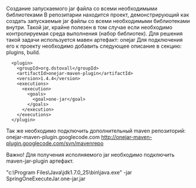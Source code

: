 Создание запускаемого jar файла со всеми необходимыми библиотеками
В репозитарии находится проект, демонстрирующий как создать запускаемые jar файлы со всеми необходимыми библиотеками внутри. Такой jar, крайне полезен в том случае если необходимо контролируемая среда выполнения (набор библиотек). 
Для решения такой задачи используется мавен артефакт: onejar
Для подключения его к проекту необходимо добавить следующее описание в секцию: plugins, build.
<!-- Позволяет утрамбовать все библиотеки в один jar -->
      <plugin>
        <groupId>org.dstovall</groupId>
        <artifactId>onejar-maven-plugin</artifactId>
        <version>1.4.4</version>
        <executions>
          <execution>
            <goals>
              <goal>one-jar</goal>
            </goals>
          </execution>
        </executions>
      </plugin>

Так же необходимо подключить дополнительный maven репозиторий:
    <pluginRepository>
      <id>onejar-maven-plugin.googlecode.com</id>
      <url>http://onejar-maven-plugin.googlecode.com/svn/mavenrepo</url>
    </pluginRepository>

Важно! Для получения исполняемого jar необходимо подключить maven-jar-plugin артефакт.



 


"c:\Program Files\Java\jdk1.7.0_25\bin\java.exe" -jar SpringOneExecuteJar.one-jar.jar
